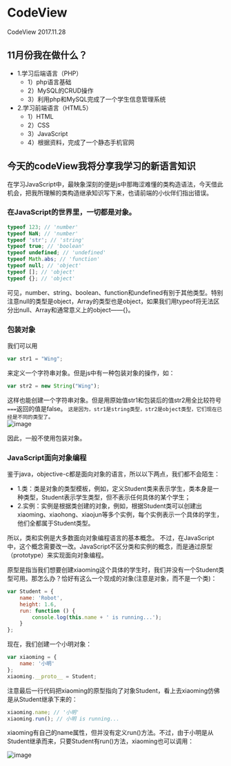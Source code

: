 # CodeView
CodeView 2017.11.28
## 11月份我在做什么？
- 1.学习后端语言（PHP）
  - 1）php语言基础
  - 2）MySQL的CRUD操作
  - 3）利用php和MySQL完成了一个学生信息管理系统
- 2.学习前端语言（HTML5）
  - 1）HTML
  - 2）CSS
  - 3）JavaScript
  - 4）根据资料，完成了一个静态手机官网
## 今天的codeView我将分享我学习的新语言知识
在学习JavaScript中，最映象深刻的便是js中那晦涩难懂的类构造语法，今天借此机会，把我所理解的类构造继承知识写下来，也请前端的小伙伴们指出错误。

### 在JavaScript的世界里，一切都是对象。
```js
typeof 123; // 'number'
typeof NaN; // 'number'
typeof 'str'; // 'string'
typeof true; // 'boolean'
typeof undefined; // 'undefined'
typeof Math.abs; // 'function'
typeof null; // 'object'
typeof []; // 'object'
typeof {}; // 'object'
```
可见，number、string、boolean、function和undefined有别于其他类型。特别注意null的类型是object，Array的类型也是object，如果我们用typeof将无法区分出null、Array和通常意义上的object——{}。

### 包装对象
我们可以用
```js
var str1 = "Wing";
```
来定义一个字符串对象。但是js中有一种包装对象的操作，如：
```js
var str2 = new String("Wing");
```
这样也能创建一个字符串对象。但是用原始值str1和包装后的值str2用全比较符号`===`返回的值是false。
`这是因为，str1是string类型，str2是object类型，它们现在已经是不同的类型了。`
<br />
![image](https://ss1.bdstatic.com/70cFuXSh_Q1YnxGkpoWK1HF6hhy/it/u=2757806497,3197995574&fm=27&gp=0.jpg)

因此，一般不使用包装对象。

### JavaScript面向对象编程
鉴于java，objective-c都是面向对象的语言，所以以下两点，我们都不会陌生：
- 1.类：类是对象的类型模板，例如，定义Student类来表示学生，类本身是一种类型，Student表示学生类型，但不表示任何具体的某个学生；
- 2.实例：实例是根据类创建的对象，例如，根据Student类可以创建出xiaoming、xiaohong、xiaojun等多个实例，每个实例表示一个具体的学生，他们全都属于Student类型。

所以，类和实例是大多数面向对象编程语言的基本概念。
不过，在JavaScript中，这个概念需要改一改。JavaScript不区分类和实例的概念，而是通过原型（prototype）来实现面向对象编程。

原型是指当我们想要创建xiaoming这个具体的学生时，我们并没有一个Student类型可用。那怎么办？恰好有这么一个现成的对象(注意是对象，而不是一个类)：
```js
var Student = {
    name: 'Robot',
    height: 1.6,
    run: function () {
        console.log(this.name + ' is running...');
    }
};
```
现在，我们创建一个小明对象：
```js
var xiaoming = {
    name: '小明'
};
xiaoming.__proto__ = Student;
```
注意最后一行代码把xiaoming的原型指向了对象Student，看上去xiaoming仿佛是从Student继承下来的：
```js
xiaoming.name; // '小明'
xiaoming.run(); // 小明 is running...
```
xiaoming有自己的name属性，但并没有定义run()方法。不过，由于小明是从Student继承而来，只要Student有run()方法，xiaoming也可以调用：

![image](https://cdn.webxueyuan.com/cdn/files/attachments/001435287613668a73ab76ccc85411282c1b1370be41636000/l)

